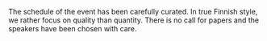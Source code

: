 The schedule of the event has been carefully curated. In true Finnish style, we rather focus on quality than quantity. There is no call for papers and the speakers have been chosen with care.

